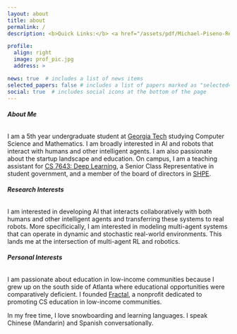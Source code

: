 ```yaml
---
layout: about
title: about
permalink: /
description: <b>Quick Links:</b> <a href="/assets/pdf/Michael-Piseno-Resume.pdf">CV</a>

profile:
  align: right
  image: prof_pic.jpg
  address: >

news: true  # includes a list of news items
selected_papers: false # includes a list of papers marked as "selected={true}"
social: true  # includes social icons at the bottom of the page
---
```


###### <b>About Me</b>

I am a 5th year undergraduate student at [Georgia Tech](https://www.gatech.edu/) studying Computer Science and Mathematics. I am broadly interested in AI and robots that interact with humans and other intelligent agents. I am also passionate about the startup landscape and education. On campus, I am a teaching assistant for [CS 7643: Deep Learning](https://www.cc.gatech.edu/classes/AY2021/cs7643_fall/), a Senior Class Representative in student government, and a member of the board of directors in [SHPE](https://gt-shpe.com/).

###### <b>Research Interests</b>

I am interested in developing AI that interacts collaboratively with both humans and other intelligent agents and transferring these systems to real robots. More specificically, I am interested in modeling multi-agent systems that can operate in dynamic and stochastic real-world environments. This lands me at the intersection of multi-agent RL and robotics.

###### <b>Personal Interests</b>

I am passionate about education in low-income communities because I grew up on the south side of Atlanta where educational opportunities were comparatively deficient. I founded [Fractal](https://www.fractalcs.org/), a nonprofit dedicated to promoting CS education in low-income communities.

In my free time, I love snowboarding and learning languages. I speak Chinese (Mandarin) and Spanish conversationally.
